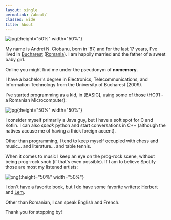 ```yaml
---
layout: single
permalink: /about/
classes: wide
title: About
---
```


![jpg]({{site.url}}/assets/images/about/me-it.jpg){:height="50%" width="50%"} 

My name is Andrei N. Ciobanu, born in '87, and for the last 17 years, I've lived in [Bucharest](https://en.wikipedia.org/wiki/Bucharest) ([Romania](https://en.wikipedia.org/wiki/Romania)). I am happily married and the father of a sweet baby girl. 

Online you might find me under the pseudonym of **nomemory**. 

I have a bachelor's degree in Electronics, Telecommunications, and Information Technology from the University of Bucharest (2009). 

I've started programming as a kid, in [BASIC], using some [of those](https://muzeuldecalculatoare.ro/2018/09/23/i-c-e-felix-hc-91/) (HC91 - a Romanian Microcomputer):

![jpg]({{site.url}}/assets/images/about/hc91.jpg){:height="50%" width="50%"} 

I consider myself primarily a Java guy, but I have a soft spot for C and Kotlin. I can also *speak* python and start conversations in C++ (although the natives accuse me of having a thick foreign accent).

Other than programming, I tend to keep myself occupied with chess and music... and literature... and table tennis. 

When it comes to music I keep an eye on the prog-rock scene, without being prog-rock snob (if that's even possible). If I am to believe Spotify those are most my listened artists:

![png]({{site.url}}/assets/images/about/artists.png){:height="50%" width="50%"} 

I don't have a favorite book, but I do have some favorite writers: [Herbert](https://en.wikipedia.org/wiki/Frank_Herbert) and [Lem](https://en.wikipedia.org/wiki/Stanis%C5%82aw_Lem). 

Other than Romanian, I can speak English and French.

Thank you for stopping by!